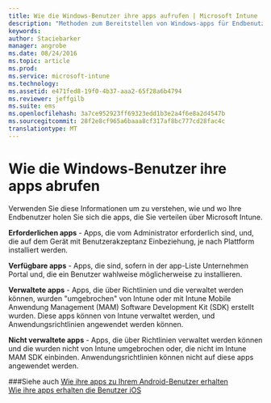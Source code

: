 ```yaml
---
title: Wie die Windows-Benutzer ihre apps aufrufen | Microsoft Intune
description: "Methoden zum Bereitstellen von Windows-apps für Endbenutzer"
keywords: 
author: Staciebarker
manager: angrobe
ms.date: 08/24/2016
ms.topic: article
ms.prod: 
ms.service: microsoft-intune
ms.technology: 
ms.assetid: e471fed8-19f0-4b37-aaa2-65f28a6b4794
ms.reviewer: jeffgilb
ms.suite: ems
ms.openlocfilehash: 3a7ce952923ff69323edd1b3e2a4f6e8a2d4547b
ms.sourcegitcommit: 28f2e8cf965a6baaa8cf317af8bc777cd28fac4c
translationtype: MT
---
```

# Wie die Windows-Benutzer ihre apps abrufen

Verwenden Sie diese Informationen um zu verstehen, wie und wo Ihre Endbenutzer holen Sie sich die apps, die Sie verteilen über Microsoft Intune.

**Erforderlichen apps** - Apps, die vom Administrator erforderlich sind, und, die auf dem Gerät mit Benutzerakzeptanz Einbeziehung, je nach Plattform installiert werden.

**Verfügbare apps** - Apps, die sind, sofern in der app-Liste Unternehmen Portal und, die ein Benutzer wahlweise möglicherweise zu installieren.

**Verwaltete apps** - Apps, die über Richtlinien und die verwaltet werden können, wurden "umgebrochen" von Intune oder mit Intune Mobile Anwendung Management (MAM) Software Development Kit (SDK) erstellt wurden. Diese apps können von Intune verwaltet werden, und Anwendungsrichtlinien angewendet werden können.

**Nicht verwaltete apps** - Apps, die über Richtlinien verwaltet werden können und die wurden nicht von Intune umgebrochen oder, die nicht im Intune MAM SDK einbinden. Anwendungsrichtlinien können nicht auf diese apps angewendet werden.

###Siehe auch
[Wie ihre apps zu Ihrem Android-Benutzer erhalten](how-your-android-users-get-their-apps.md)</br>
[Wie ihre apps erhalten die Benutzer iOS](how-your-ios-users-get-their-apps.md)

